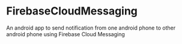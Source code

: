 # FirebaseCloudMessaging

An android app to send notification from one android phone to other android phone using Firebase Cloud Messaging
